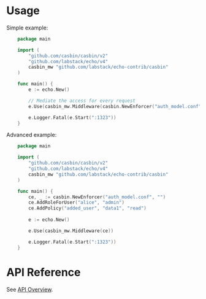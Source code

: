 # Usage
Simple example:
```go
	package main

	import (
		"github.com/casbin/casbin/v2"
		"github.com/labstack/echo/v4"
		casbin_mw "github.com/labstack/echo-contrib/casbin"
	)

	func main() {
		e := echo.New()

		// Mediate the access for every request
		e.Use(casbin_mw.Middleware(casbin.NewEnforcer("auth_model.conf", "auth_policy.csv")))

		e.Logger.Fatal(e.Start(":1323"))
	}
```

Advanced example:
```go
	package main

	import (
		"github.com/casbin/casbin/v2"
		"github.com/labstack/echo/v4"
		casbin_mw "github.com/labstack/echo-contrib/casbin"
	)

	func main() {
		ce, _ := casbin.NewEnforcer("auth_model.conf", "")
		ce.AddRoleForUser("alice", "admin")
		ce.AddPolicy("added_user", "data1", "read")
		
		e := echo.New()

		e.Use(casbin_mw.Middleware(ce))

		e.Logger.Fatal(e.Start(":1323"))
	}
```

# API Reference
See [API Overview](https://casbin.org/docs/api-overview).